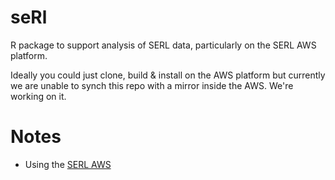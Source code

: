 # seRl

R package to support analysis of SERL data, particularly on the SERL AWS platform.

Ideally you could just clone, build & install on the AWS platform but currently we are unable to synch this repo with a mirror inside the AWS. We're working on it.

# Notes

 * Using the [SERL AWS](notes/aws.md)

